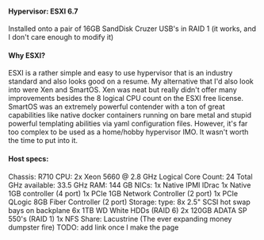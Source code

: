 #### Hypervisor:  ESXI 6.7

Installed onto a pair of 16GB SandDisk Cruzer USB's in RAID 1 (it works, and I don't care enough to modify it)


#### Why ESXI?

ESXI is a rather simple and easy to use hypervisor that is an industry standard and also looks good on a resume.  My alternative that I'd also look into were Xen and SmartOS. Xen was neat but really didn't offer many improvements besides the 8 logical CPU count on the ESXI free license.  SmartOS was an extremely powerful contender with a ton of great capabilities like native docker containers running on bare metal and stupid powerful templating abilities via yaml configuration files.  However, it's far too complex to be used as a home/hobby hypervisor IMO.  It wasn't worth the time to put into it.

#### Host specs:
Chassis: R710
CPU: 2x Xeon 5660 @ 2.8 GHz
Logical Core Count: 24
Total GHz available: 33.5 GHz
RAM: 144 GB
NICs:
  1x Native IPMI IDrac
  1x Native 1GB controller (4 port)
  1x PCIe 1GB Network Controller (2 port)
  1x PCIe QLogic 8GB Fiber Controller (2 port)
Storage:
  type: 8x 2.5" SCSI hot swap bays on backplane
  6x 1TB WD White HDDs (RAID 6)
  2x 120GB ADATA SP 550's (RAID 1)
  1x NFS Share: Lacustrine (The ever expanding money dumpster fire) TODO: add link once I make the page
